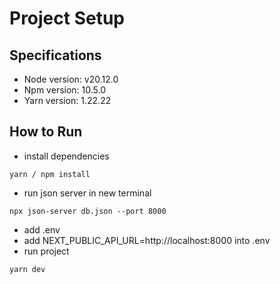 # Project Setup

## Specifications

- Node version: v20.12.0
- Npm version: 10.5.0
- Yarn version: 1.22.22

## How to Run

- install dependencies

```console
yarn / npm install
```

- run json server in new terminal

```console
npx json-server db.json --port 8000
```

- add .env
- add NEXT_PUBLIC_API_URL=http://localhost:8000 into .env
- run project

```console
yarn dev
```

